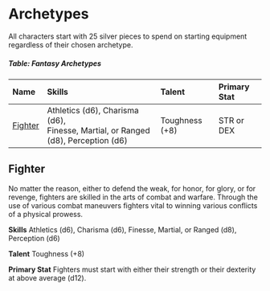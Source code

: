 # Archetypes

All characters start with 25 silver pieces to spend on starting equipment regardless of their chosen archetype.

##### Table: Fantasy Archetypes
| Name | Skills | Talent | Primary Stat |
|:-|:-|:-|:-|
| [Fighter](#fighter) | Athletics (d6), Charisma (d6),<br/>Finesse, Martial, or Ranged (d8), Perception (d6) | Toughness (+8) | STR or DEX |

## Fighter

No matter the reason, either to defend the weak, for honor, for glory, or for revenge, fighters are skilled in the arts of combat and warfare. Through the use of various combat maneuvers fighters vital to winning various conflicts of a physical prowess.

**Skills** Athletics (d6), Charisma (d6), Finesse, Martial, or Ranged (d8), Perception (d6)

**Talent** Toughness (+8)

**Primary Stat** Fighters must start with either their strength or their dexterity at above average (d12).
